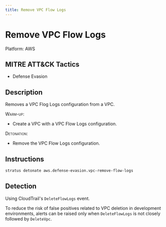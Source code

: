 ```yaml
---
title: Remove VPC Flow Logs
---
```


# Remove VPC Flow Logs




Platform: AWS

## MITRE ATT&CK Tactics


- Defense Evasion

## Description


Removes a VPC Flog Logs configuration from a VPC.

<span style="font-variant: small-caps;">Warm-up</span>: 

- Create a VPC with a VPC Flow Logs configuration.

<span style="font-variant: small-caps;">Detonation</span>: 

- Remove the VPC Flow Logs configuration.


## Instructions

```bash title="Detonate with Stratus Red Team"
stratus detonate aws.defense-evasion.vpc-remove-flow-logs
```
## Detection


Using CloudTrail's <code>DeleteFlowLogs</code> event.

To reduce the risk of false positives related to VPC deletion in development environments, alerts can be raised
only when <code>DeleteFlowLogs</code> is not closely followed by <code>DeleteVpc</code>.


